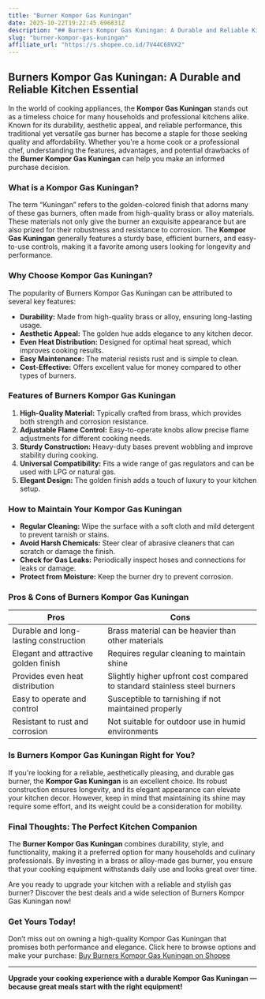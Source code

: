 ```yaml
---
title: "Burner Kompor Gas Kuningan"
date: 2025-10-22T19:22:45.696831Z
description: "## Burners Kompor Gas Kuningan: A Durable and Reliable Kitchen Essential..."
slug: "burner-kompor-gas-kuningan"
affiliate_url: "https://s.shopee.co.id/7V44C68VX2"
---
```

## Burners Kompor Gas Kuningan: A Durable and Reliable Kitchen Essential

In the world of cooking appliances, the **Kompor Gas Kuningan** stands out as a timeless choice for many households and professional kitchens alike. Known for its durability, aesthetic appeal, and reliable performance, this traditional yet versatile gas burner has become a staple for those seeking quality and affordability. Whether you're a home cook or a professional chef, understanding the features, advantages, and potential drawbacks of the **Burner Kompor Gas Kuningan** can help you make an informed purchase decision.

### What is a Kompor Gas Kuningan?

The term “Kuningan” refers to the golden-colored finish that adorns many of these gas burners, often made from high-quality brass or alloy materials. These materials not only give the burner an exquisite appearance but are also prized for their robustness and resistance to corrosion. The **Kompor Gas Kuningan** generally features a sturdy base, efficient burners, and easy-to-use controls, making it a favorite among users looking for longevity and performance.

### Why Choose Kompor Gas Kuningan?

The popularity of Burners Kompor Gas Kuningan can be attributed to several key features:

- **Durability:** Made from high-quality brass or alloy, ensuring long-lasting usage.
- **Aesthetic Appeal:** The golden hue adds elegance to any kitchen decor.
- **Even Heat Distribution:** Designed for optimal heat spread, which improves cooking results.
- **Easy Maintenance:** The material resists rust and is simple to clean.
- **Cost-Effective:** Offers excellent value for money compared to other types of burners.

### Features of Burners Kompor Gas Kuningan

1. **High-Quality Material:** Typically crafted from brass, which provides both strength and corrosion resistance.
2. **Adjustable Flame Control:** Easy-to-operate knobs allow precise flame adjustments for different cooking needs.
3. **Sturdy Construction:** Heavy-duty bases prevent wobbling and improve stability during cooking.
4. **Universal Compatibility:** Fits a wide range of gas regulators and can be used with LPG or natural gas.
5. **Elegant Design:** The golden finish adds a touch of luxury to your kitchen setup.

### How to Maintain Your Kompor Gas Kuningan

- **Regular Cleaning:** Wipe the surface with a soft cloth and mild detergent to prevent tarnish or stains.
- **Avoid Harsh Chemicals:** Steer clear of abrasive cleaners that can scratch or damage the finish.
- **Check for Gas Leaks:** Periodically inspect hoses and connections for leaks or damage.
- **Protect from Moisture:** Keep the burner dry to prevent corrosion.

### Pros & Cons of Burners Kompor Gas Kuningan

| **Pros**                                              | **Cons**                                             |
|--------------------------------------------------------|-----------------------------------------------------|
| Durable and long-lasting construction               | Brass material can be heavier than other materials |
| Elegant and attractive golden finish                | Requires regular cleaning to maintain shine      |
| Provides even heat distribution                        | Slightly higher upfront cost compared to standard stainless steel burners |
| Easy to operate and control                          | Susceptible to tarnishing if not maintained properly |
| Resistant to rust and corrosion                      | Not suitable for outdoor use in humid environments |

### Is Burners Kompor Gas Kuningan Right for You?

If you're looking for a reliable, aesthetically pleasing, and durable gas burner, the **Kompor Gas Kuningan** is an excellent choice. Its robust construction ensures longevity, and its elegant appearance can elevate your kitchen decor. However, keep in mind that maintaining its shine may require some effort, and its weight could be a consideration for mobility.

### Final Thoughts: The Perfect Kitchen Companion

The **Burner Kompor Gas Kuningan** combines durability, style, and functionality, making it a preferred option for many households and culinary professionals. By investing in a brass or alloy-made gas burner, you ensure that your cooking equipment withstands daily use and looks great over time.

Are you ready to upgrade your kitchen with a reliable and stylish gas burner? Discover the best deals and a wide selection of Burners Kompor Gas Kuningan now!

### Get Yours Today!

Don’t miss out on owning a high-quality Kompor Gas Kuningan that promises both performance and elegance. Click here to browse options and make your purchase: [Buy Burners Kompor Gas Kuningan on Shopee](https://s.shopee.co.id/7V44C68VX2)

---

**Upgrade your cooking experience with a durable Kompor Gas Kuningan — because great meals start with the right equipment!**